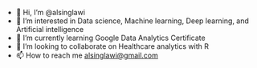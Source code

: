- 👋 Hi, I’m @alsinglawi
- 👀 I’m interested in Data science, Machine learning, Deep learning, and Artificial intelligence 
- 🌱 I’m currently learning Google Data Analytics Certificate
- 💞️ I’m looking to collaborate on Healthcare analytics with R
- 📫 How to reach me alsinglawi@gmail.com

<!---
alsinglawi/alsinglawi is a ✨ special ✨ repository because its `README.md` (this file) appears on your GitHub profile.
You can click the Preview link to take a look at your changes.
--->
